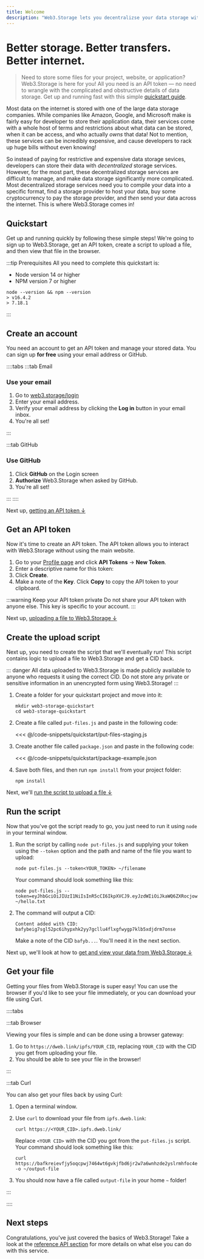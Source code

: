 ```yaml
---
title: Welcome
description: "Web3.Storage lets you decentralizse your data storage without all the complexities of the d-web."
---
```


# Better storage. Better transfers. Better internet.

> Need to store some files for your project, website, or application? Web3.Storage is here for you! All you need is an API token — no need to wrangle with the complicated and obstructive details of data storage. Get up and running fast with this simple [quickstart guide](#quickstart).

Most data on the internet is stored with one of the large data storage companies. While companies like Amazon, Google, and Microsoft make is fairly easy for developer to store their application data, their services come with a whole host of terms and restrictions about what data can be stored, when it can be access, and who actually _owns_ that data! Not to mention, these services can be incredibly expensive, and cause developers to rack up huge bills without even knowing!

So instead of paying for restrictive and expensive data storage sevices, developers can store their data with _decentralized_ storage services. However, for the most part, these decentralized storage services are difficult to manage, and make data storage significantly more complicated. Most decentralized storage services need you to compile your data into a specific format, find a storage provider to host your data, buy some cryptocurrency to pay the storage provider, and _then_ send your data across the internet. This is where Web3.Storage comes in!

## Quickstart

Get up and running quickly by following these simple steps! We're going to sign up to Web3.Storage, get an API token, create a script to upload a file, and then view that file in the browser.

:::tip Prerequisites
All you need to complete this quickstart is:

- Node version 14 or higher
- NPM version 7 or higher

```shell
node --version && npm --version
> v16.4.2
> 7.18.1
```

:::

## Create an account

You need an account to get an API token and manage your stored data. You can sign up **for free** using your email address or GitHub.

::::tabs
:::tab Email

### Use your email

1. Go to [web3.storage/login](https://web3.storage/login)
1. Enter your email address.
1. Verify your email address by clicking the **Log in** button in your email inbox.
1. You're all set!

:::

:::tab GitHub

### Use GitHub

1. Click **GitHub** on the Login screen
1. **Authorize** Web3.Storage when asked by GitHub.
1. You're all set!

:::
::::

Next up, [getting an API token ↓](#get-an-api-token)

## Get an API token

Now it's time to create an API token. The API token allows you to interact with Web3.Storage without using the main website.

1. Go to your [Profile page](https://web3.storage/profile) and click **API Tokens** → **New Token**.
1. Enter a descriptive name for this token:
1. Click **Create**.
1. Make a note of the **Key**. Click **Copy** to copy the API token to your clipboard.

:::warning Keep your API token private
Do not share your API token with anyone else. This key is specific to your account.
:::

Next up, [uploading a file to Web3.Storage ↓](#create-the-upload-script)

## Create the upload script

Next up, you need to create the script that we'll eventually run! This script contains logic to upload a file to Web3.Storage and get a CID back.

::: danger
All data uploaded to Web3.Storage is made publicly available to anyone who requests it using the correct CID. Do not store any private or sensitive information in an unencrypted form using Web3.Storage!
:::

1. Create a folder for your quickstart project and move into it:

    ```shell
    mkdir web3-storage-quickstart
    cd web3-storage-quickstart
    ```

1. Create a file called `put-files.js` and paste in the following code:

    <<< @/code-snippets/quickstart/put-files-staging.js

1. Create another file called `package.json` and paste in the following code:

    <<< @/code-snippets/quickstart/package-example.json

1. Save both files, and then run `npm install` from your project folder:

    ```shell
    npm install
    ```

Next, we'll [run the script to upload a file ↓](#run-the-script)

## Run the script

Now that you've got the script ready to go, you just need to run it using `node` in your terminal window.

1. Run the script by calling `node put-files.js` and supplying your token using the `--token` option and the path and name of the file you want to upload:

    ```shell
    node put-files.js --token<YOUR_TOKEN> ~/filename
    ```

    Your command should look something like this:

    ```shell
    node put-files.js --token=eyJhbGciOiJIUzI1NiIsInR5cCI6IkpXVCJ9.eyJzdWIiOiJkaWQ6ZXRocjoweGZFYTRhODlFNUVhRjY5YWI4QUZlZUU3MUE5OTgwQjFGQ2REZGQzNzIiLCJpc3MiOiJ3ZWIzLXN0b3JhZ2UiLCJpYXQiOjE2MjY5Njk3OTY1NTQsIm5hbWUiOiJib25maXJlIn0.0S9Ua2FWEAZSwaemy92N7bW8ancRUtu4XtLS3Gy1ouA ~/hello.txt
    ```

1. The command will output a CID:

    ```shell
    Content added with CID: bafybeig7sgl52pc6ihypxhk2yy7gcllu4flxgfwygp7klb5xdjdrm7onse
    ```

    Make a note of the CID `bafyb...`. You'll need it in the next section.

Next up, we'll look at how to [get and view your data from Web3.Storage ↓](#get-your-file)

## Get your file

Getting your files from Web3.Storage is super easy! You can use the browser if you'd like to see your file immediately, or you can download your file using Curl.

::::tabs

:::tab Browser

Viewing your files is simple and can be done using a browser gateway:

1. Go to `https://dweb.link/ipfs/YOUR_CID`, replacing `YOUR_CID` with the CID you get from uploading your file.
1. You should be able to see your file in the browser!

:::

:::tab Curl

You can also get your files back by using Curl:

1. Open a terminal window.
1. Use `curl` to download your file from `ipfs.dweb.link`:

    ```shell
    curl https://<YOUR_CID>.ipfs.dweb.link/
    ```

    Replace `<YOUR CID>` with the CID you got from the `put-files.js` script. Your command should look something like this:

    ```shell
    curl https://bafkreievfjy5oqcpwj7464wt6gvkjfbd6jr2w7a6wnhzde2yslrmhfoc4e.ipfs.dweb.link/ -o ~/output-file
    ```

1. You should now have a file called `output-file` in your home `~` folder!

:::

::::

## Next steps

Congratulations, you've just covered the basics of Web3.Storage! Take a look at the [reference API section](/reference) for more details on what else you can do with this service.

